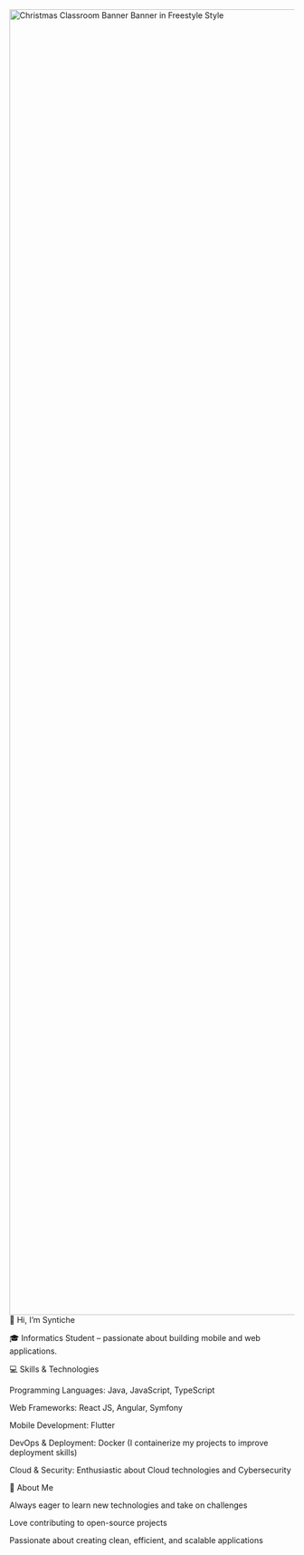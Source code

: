 
<img width="9216" height="2304" alt="Christmas Classroom Banner Banner in Freestyle Style" src="https://github.com/user-attachments/assets/b2351845-99bd-44e5-8690-cd81aa15ef30" />
👋 Hi, I’m Syntiche

🎓 Informatics Student – passionate about building mobile and web applications.

💻 Skills & Technologies

Programming Languages: Java, JavaScript, TypeScript

Web Frameworks: React JS, Angular, Symfony

Mobile Development: Flutter

DevOps & Deployment: Docker (I containerize my projects to improve deployment skills)

Cloud & Security: Enthusiastic about Cloud technologies and Cybersecurity

🚀 About Me

Always eager to learn new technologies and take on challenges

Love contributing to open-source projects

Passionate about creating clean, efficient, and scalable applications
